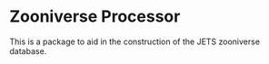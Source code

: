 # Zooniverse Processor 

This is a package to aid in the construction of the JETS zooniverse database.

